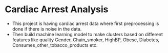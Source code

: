 #  Cardiac Arrest Analysis
- This project is having cardiac arrest data where first preprocessing is done if there is noise in the data.
- Then build machine learning model to make clusters based on different features like quality Gender, Chain_smoker, HighBP, Obese, Diabetes, Consumes_other_tobacco_products etc.
